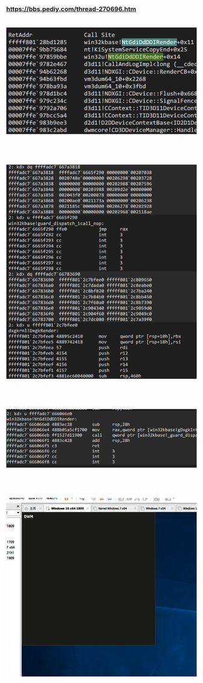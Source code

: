### https://bbs.pediy.com/thread-270696.htm

<h1 align="center">
	<img src="1.jpg" >
	<br>
	<br>
</h1>

<h1 align="center">
	<img src="2.jpg" >
	<br>
	<br>
</h1>

<h1 align="center">
	<img src="3.jpg" >
	<br>
	<br>
</h1>

<h1 align="center">
	<img src="4.png" >
	<br>
	<br>
</h1>